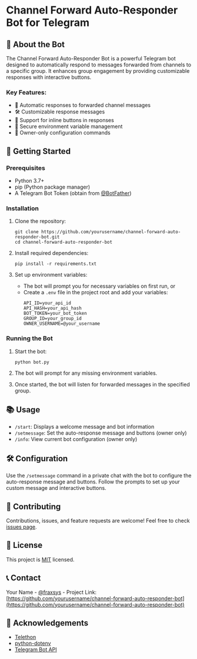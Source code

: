 # Channel Forward Auto-Responder Bot for Telegram

## 🤖 About the Bot

The Channel Forward Auto-Responder Bot is a powerful Telegram bot designed to automatically respond to messages forwarded from channels to a specific group. It enhances group engagement by providing customizable responses with interactive buttons.

### Key Features:
- 🔄 Automatic responses to forwarded channel messages
- 🛠 Customizable response messages
- 🔘 Support for inline buttons in responses
- 🔐 Secure environment variable management
- 👤 Owner-only configuration commands

## 🚀 Getting Started

### Prerequisites
- Python 3.7+
- pip (Python package manager)
- A Telegram Bot Token (obtain from [@BotFather](https://t.me/botfather))

### Installation

1. Clone the repository:
   ```
   git clone https://github.com/yourusername/channel-forward-auto-responder-bot.git
   cd channel-forward-auto-responder-bot
   ```

2. Install required dependencies:
   ```
   pip install -r requirements.txt
   ```

3. Set up environment variables:
   - The bot will prompt you for necessary variables on first run, or
   - Create a `.env` file in the project root and add your variables:
     ```
     API_ID=your_api_id
     API_HASH=your_api_hash
     BOT_TOKEN=your_bot_token
     GROUP_ID=your_group_id
     OWNER_USERNAME=@your_username
     ```

### Running the Bot

1. Start the bot:
   ```
   python bot.py
   ```

2. The bot will prompt for any missing environment variables.

3. Once started, the bot will listen for forwarded messages in the specified group.

## 📚 Usage

- `/start`: Displays a welcome message and bot information
- `/setmessage`: Set the auto-response message and buttons (owner only)
- `/info`: View current bot configuration (owner only)

## 🛠 Configuration

Use the `/setmessage` command in a private chat with the bot to configure the auto-response message and buttons. Follow the prompts to set up your custom message and interactive buttons.

## 🤝 Contributing

Contributions, issues, and feature requests are welcome! Feel free to check [issues page](https://github.com/yourusername/channel-forward-auto-responder-bot/issues).

## 📝 License

This project is [MIT](https://choosealicense.com/licenses/mit/) licensed.

## 📞 Contact

Your Name - [@fraxsys](https://twitter.com/fraxsys) - 
Project Link: [https://github.com/yourusername/channel-forward-auto-responder-bot](https://github.com/yourusername/channel-forward-auto-responder-bot)

## 🙏 Acknowledgements

- [Telethon](https://github.com/LonamiWebs/Telethon)
- [python-dotenv](https://github.com/theskumar/python-dotenv)
- [Telegram Bot API](https://core.telegram.org/bots/api)
